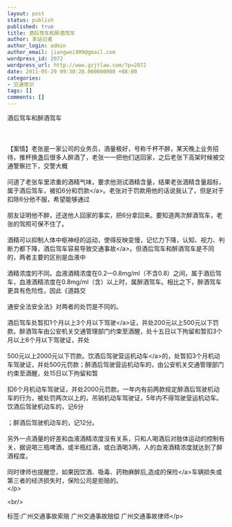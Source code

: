 ```yaml
---
layout: post
status: publish
published: true
title: 酒后驾车和醉酒驾车
author: 本站记者
author_login: admin
author_email: jiangwei909@gmail.com
wordpress_id: 2072
wordpress_url: http://www.gzjtlaw.com/?p=2072
date: 2011-05-29 09:30:28.000000000 +08:00
categories:
- 交通常识
tags: []
comments: []
---
```

<p>酒后驾车和醉酒驾车<br><br><br><br> 【案情】老张是一家公司的业务员，酒量极好，号称千杯不醉，某天晚上业务招待，推杯换盏后很多人醉酒了，老张一一把他们送回家，之后老张下高架时候被交通警察拦下，交警大概<br><br>问道了老张车里浓重的酒精气味，要求他测试酒精含量，结果老张酒精含量超标，属于酒后驾车，被扣6分和<a>罚款<&#47;a>。老张对于罚款用他的话说我认了，但是对于扣除6分他不服，希望能够通过<br><br>朋友证明他不醉，还送他人回家的事实，把6分拿回来。要知道两次醉酒驾车，老张的驾照可保不住了。<br><br> 酒精可以抑制人体中枢神经的运动，使得反映变慢，记忆力下降，认知、视力、判断力都下降，酒后驾车容易导致<a>交通事故<&#47;a>。但酒后驾车和醉酒驾车是不同的，两者主要的区别是血液中<br><br>酒精浓度的不同。血液酒精浓度在0.2&mdash;0.8mg&#47;ml（不含0.8）之间，属于酒后驾车，血液酒精浓度在0.8mg&#47;ml（含）以上时，属醉酒驾车。相比之下，醉酒驾车更具有危险性，因此《道路交<br><br>通安全法安全法》对两者的处罚是不同的。<br><br> 酒后驾车处暂扣1个月以上3个月以下<a>驾驶<&#47;a>证，并处200元以上500元以下罚款。醉酒驾车由公安机关交通管理部门约束至酒醒，处十五日以下拘留和暂扣3个月以上6个月以下驾驶证，并处<br><br>500元以上2000元以下罚款。饮酒后驾驶营运<a>机动车<&#47;a>的，处暂扣3个月机动车驾驶证，并处500元罚款；醉酒后驾驶营运机动车的，由公安机关交通管理部门约束至酒醒，处15日以下拘留和暂<br><br>扣6个月机动车驾驶证，并处2000元罚款。一年内有前两款规定醉酒后驾驶机动车的行为，被处罚两次以上的，吊销机动车驾驶证，5年内不得驾驶营运机动车。饮酒后驾驶机动车的，记6分<br><br>；醉酒后驾驶机动车的，记12分。<br><br> 另外一点酒量的好差和血液酒精浓度没有关系，只和人喝酒后对肢体运动的控制有关，据说喝三瓶啤酒，或半瓶红酒，或白酒喝3两，人的血液酒精浓度就达到了醉酒程度。<br><br> 同时律师也提醒您，如果因饮酒、吸毒、药物麻醉后,造成的<a>保险<&#47;a>车辆损失或第三者的经济损失时，保险公司是拒赔的。<br><&#47;p><br&#47;><p>标签:广州交通事故索赔 广州交通事故赔偿 广州交通事故律师<&#47;p>
